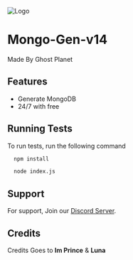 
![Logo](https://webimages.mongodb.com/_com_assets/cms/kuzt9r42or1fxvlq2-Meta_Generic.png)

# Mongo-Gen-v14
Made By Ghost Planet
## Features

- Generate MongoDB
- 24/7 with free

## Running Tests

To run tests, run the following command

```bash
  npm install
```
```bash
  node index.js
```
## Support

For support, Join our [Discord Server](https://discord.gg/h24pNkrGBk).


## Credits

Credits Goes to **Im Prince** & **Luna**

